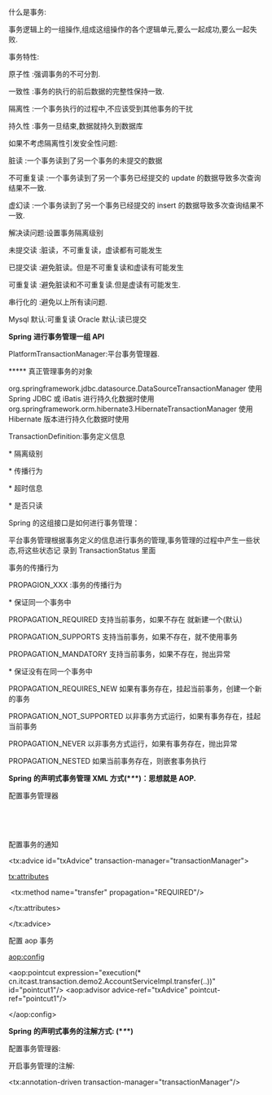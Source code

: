 什么是事务: 

事务逻辑上的一组操作,组成这组操作的各个逻辑单元,要么一起成功,要么一起失败. 

 

事务特性: 

原子性 :强调事务的不可分割. 

一致性 :事务的执行的前后数据的完整性保持一致. 

隔离性 :一个事务执行的过程中,不应该受到其他事务的干扰 

持久性 :事务一旦结束,数据就持久到数据库 

 

如果不考虑隔离性引发安全性问题: 

脏读 :一个事务读到了另一个事务的未提交的数据

不可重复读 :一个事务读到了另一个事务已经提交的 update 的数据导致多次查询结果不一致. 

虚幻读 :一个事务读到了另一个事务已经提交的 insert 的数据导致多次查询结果不一致. 

 

解决读问题:设置事务隔离级别 

未提交读 :脏读，不可重复读，虚读都有可能发生 

已提交读 :避免脏读。但是不可重复读和虚读有可能发生 

可重复读 :避免脏读和不可重复读.但是虚读有可能发生. 

串行化的 :避免以上所有读问题. 

 

Mysql 默认:可重复读 Oracle 默认:读已提交 

 

 

**Spring** **进行事务管理一组 API** 

PlatformTransactionManager:平台事务管理器. 

***** 真正管理事务的对象 

org.springframework.jdbc.datasource.DataSourceTransactionManager 使用 Spring JDBC 或 iBatis 进行持久化数据时使用 org.springframework.orm.hibernate3.HibernateTransactionManager 使用 Hibernate 版本进行持久化数据时使用 

 

 

TransactionDefinition:事务定义信息 

\* 隔离级别 

\* 传播行为 

\* 超时信息 

\* 是否只读 

 

Spring 的这组接口是如何进行事务管理： 

平台事务管理根据事务定义的信息进行事务的管理,事务管理的过程中产生一些状态,将这些状态记 录到 TransactionStatus 里面 

 

事务的传播行为 

PROPAGION_XXX :事务的传播行为   

\* 保证同一个事务中 

PROPAGATION_REQUIRED 支持当前事务，如果不存在 就新建一个(默认) 

PROPAGATION_SUPPORTS 支持当前事务，如果不存在，就不使用事务

PROPAGATION_MANDATORY 支持当前事务，如果不存在，抛出异常 

 

\* 保证没有在同一个事务中 

PROPAGATION_REQUIRES_NEW 如果有事务存在，挂起当前事务，创建一个新的事务 

PROPAGATION_NOT_SUPPORTED 以非事务方式运行，如果有事务存在，挂起当前事务 

 

PROPAGATION_NEVER 以非事务方式运行，如果有事务存在，抛出异常

 

PROPAGATION_NESTED 如果当前事务存在，则嵌套事务执行 

 

 

**Spring** **的声明式事务管理 XML 方式(\**\**\*)：思想就是 AOP.** 

 

 配置事务管理器 

​     <!-- 事务管理器 -->   

<bean id="transactionManager" class="org.springframework.jdbc.datasource.DataSourceTransactionManager">   

​     <property name="dataSource" ref="dataSource"/>   

</bean> 

配置事务的通知 

  <!-- 配置事务的增强 -->   

<tx:advice id="txAdvice" transaction-manager="transactionManager"> 

   <tx:attributes>   

<!-- 

 isolation="DEFAULT" 隔离级别   

propagation="REQUIRED" 传播行为   

read-only="false" 只读   

timeout="-1" 过期时间   

rollback-for="" -Exception  

no-rollback-for="" +Exception   --> 

​        <tx:method name="transfer" propagation="REQUIRED"/>   

   </tx:attributes>   

</tx:advice> 

配置 aop 事务 

<aop:config> 

<aop:pointcut expression="execution(* cn.itcast.transaction.demo2.AccountServiceImpl.transfer(..))" id="pointcut1"/>     <aop:advisor advice-ref="txAdvice" pointcut-ref="pointcut1"/>   

</aop:config> 

 

 

 **Spring** **的声明式事务的注解方式: (\**\**\*)** 

 配置事务管理器: 

 <!-- 配置事务管理器 -->  

<bean id="transactionManager" class="org.springframework.jdbc.datasource.DataSourceTransactionManager">  

<property name="dataSource" ref="dataSource"/>  

</bean> 

 

开启事务管理的注解: 

 <!-- 开启注解事务管理 --> 

<tx:annotation-driven transaction-manager="transactionManager"/> 